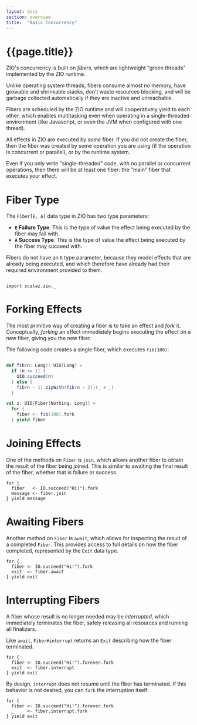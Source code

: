 ```yaml
---
layout: docs
section: overview
title:  "Basic Concurrency"
---
```


# {{page.title}}

ZIO's concurrency is built on _fibers_, which are lightweight "green threads" implemented by the ZIO runtime.

Unlike operating system threads, fibers consume almost no memory, have growable and shrinkable stacks, don't waste resources blocking, and will be garbage collected automatically if they are inactive and unreachable.

Fibers are scheduled by the ZIO runtime and will cooperatively yield to each other, which enables multitasking even when operating in a single-threaded environment (like Javascript, or even the JVM when configured with one thread).

All effects in ZIO are executed by _some_ fiber. If you did not create the fiber, then the fiber was created by some operation you are using (if the operation is concurrent or parallel), or by the runtime system.

Even if you only write "single-threaded" code, with no parallel or concurrent operations, then there will be at least one fiber: the "main" fiber that executes your effect.

# Fiber Type

The `Fiber[E, A]` data type in ZIO has two type parameters:

 - **`E` Failure Type**. This is the type of value the effect being executed by the fiber may fail with.
 - **`A` Success Type**. This is the type of value the effect being executed by the fiber may succeed with.

Fibers do not have an `R` type parameter, because they model effects that are already being executed, and which therefore have already had their required environment provided to them.

```tut:invisible

import scalaz.zio._
```

# Forking Effects

The most primitive way of creating a fiber is to take an effect and _fork_ it. Conceptually, _forking_ an effect immediately begins executing the effect on a new fiber, giving you the new fiber.

The following code creates a single fiber, which executes `fib(100)`:

```scala

def fib(n: Long): UIO[Long] = 
  if (n <= 1) {
    UIO.succeed(n)
  } else {
    fib(n - 1).zipWith(fib(n - 2))(_ + _)
  }

val z: UIO[Fiber[Nothing, Long]] = 
  for {
    fiber <- fib(100).fork
  } yield fiber
```

# Joining Effects

One of the methods on `Fiber` is `join`, which allows another fiber to obtain the result of the fiber being joined. This is similar to awaiting the final result of the fiber, whether that is failure or success.

```tut:silent
for {
  fiber   <- IO.succeed("Hi!").fork
  message <- fiber.join
} yield message
```

# Awaiting Fibers

Another method on `Fiber` is `await`, which allows for inspecting the result of a completed `Fiber`. This provides access to full details on how the fiber completed, represented by the `Exit` data type.

```tut:silent
for {
  fiber <- IO.succeed("Hi!").fork
  exit  <- fiber.await
} yield exit
```

# Interrupting Fibers

A fiber whose result is no longer needed may be _interrupted_, which immediately terminates the fiber, safely releasing all resources and running all finalizers.

Like `await`, `Fiber#interrupt` returns an `Exit` describing how the fiber terminated.

```tut:silent
for {
  fiber <- IO.succeed("Hi!").forever.fork
  exit  <- fiber.interrupt
} yield exit
```

By design, `interrupt` does not resume until the fiber has terminated. If this behavior is not desired, you can `fork` the interruption itself:

```tut:silent
for {
  fiber <- IO.succeed("Hi!").forever.fork
  _     <- fiber.interrupt.fork
} yield exit
```